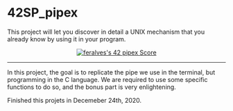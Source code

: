 # 42SP_pipex

This project will let you discover in detail a UNIX mechanism that you already know by using it in your program.

<div align="center">
<a href="https://github.com/JaeSeoKim/badge42"><img src="https://badge42.vercel.app/api/v2/cli7l4sim001108mvngbgwmeh/project/2871980" alt="feralves's 42 pipex Score" /></a>
</div>

----

In this project, the goal is to replicate the pipe we use in the terminal, but programming in the C language.
We are required to use some specific functions to do so, and the bonus part is very enlightening.

Finished this projets in Decemeber 24th, 2020.
